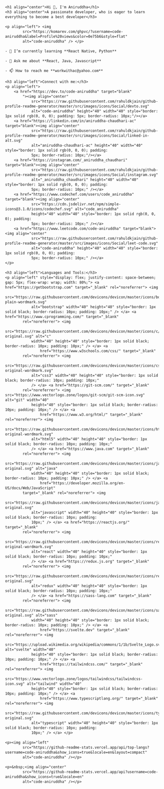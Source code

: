     <h1 align="center">Hi 👋, I'm Aniruddha</h1>
    <h3 align="center">A passionate developer, who is eager to learn everything to become a best developer</h3>

    <p align="left"> <img
            src="https://komarev.com/ghpvc/?username=code-aniruddha&label=Profile%20views&color=0e75b6&style=flat"
            alt="code-aniruddha" /> </p>

    - 🌱 I’m currently learning **React Native, Python**

    - 💬 Ask me about **React, Java, Javascript**

    - 📫 How to reach me **workwithac@yahoo.com**

    <h3 align="left">Connect with me:</h3>
    <p align="left">
        <a href="https://dev.to/code-aniruddha" target="blank"
            "><img align="center"
                src="https://raw.githubusercontent.com/rahuldkjain/github-profile-readme-generator/master/src/images/icons/Social/devto.svg"
                alt="code-aniruddha" height="40" width="40" style="border: 1px solid rgb(0, 0, 0); padding: 5px; border-radius: 10px;"/></a>
        <a href="https://linkedin.com/in/aniruddha-chaudhari-ac" target="blank"><img align="center"
                src="https://raw.githubusercontent.com/rahuldkjain/github-profile-readme-generator/master/src/images/icons/Social/linked-in-alt.svg"
                alt="aniruddha-chaudhari-ac" height="40" width="40" style="border: 1px solid rgb(0, 0, 0); padding:
                5px; border-radius: 10px;"/></a>
        <a href="https://instagram.com/_aniruddha_chaudhari" target="blank"><img align="center"
                src="https://raw.githubusercontent.com/rahuldkjain/github-profile-readme-generator/master/src/images/icons/Social/instagram.svg"
                alt="_aniruddha_chaudhari" height="40" width="40" style="border: 1px solid rgb(0, 0, 0); padding:
                5px; border-radius: 10px;" /></a>
        <a href="https://www.codechef.com/users/code_aniruddha" target="blank"><img align="center"
                src="https://cdn.jsdelivr.net/npm/simple-icons@3.1.0/icons/codechef.svg" alt="code_aniruddha"
                height="40" width="40" style="border: 1px solid rgb(0, 0, 0); padding:
                5px; border-radius: 10px;" /></a>
        <a href="https://www.leetcode.com/code-aniruddha" target="blank"><img align="center"
                src="https://raw.githubusercontent.com/rahuldkjain/github-profile-readme-generator/master/src/images/icons/Social/leet-code.svg"
                alt="code-aniruddha" height="40" width="40" style="border: 1px solid rgb(0, 0, 0); padding:
                5px; border-radius: 10px;" /></a>
    </p>

    <h3 align="left">Languages and Tools:</h3>
    <p align="left" style="display: flex; justify-content: space-between; gap: 5px; flex-wrap: wrap; width: 80%;"> <a href="https://getbootstrap.com" target="_blank" rel="noreferrer"> <img
                src="https://raw.githubusercontent.com/devicons/devicon/master/icons/bootstrap/bootstrap-plain-wordmark.svg"
                alt="bootstrap" width="40" height="40" style="border: 1px solid black; border-radius: 10px; padding: 10px;" /> </a> <a href="https://www.cprogramming.com/" target="_blank"
            rel="noreferrer"> <img
                src="https://raw.githubusercontent.com/devicons/devicon/master/icons/c/c-original.svg" alt="c"
                width="40" height="40" style="border: 1px solid black; border-radius: 10px; padding: 10px;" /> </a> <a
                    href="https://www.w3schools.com/css/" target="_blank"
            rel="noreferrer"> <img
                src="https://raw.githubusercontent.com/devicons/devicon/master/icons/css3/css3-original-wordmark.svg"
                alt="css3" width="40" height="40" style="border: 1px solid black; border-radius: 10px; padding: 10px;"
                /> </a> <a href="https://git-scm.com/" target="_blank"
            rel="noreferrer"> <img src="https://www.vectorlogo.zone/logos/git-scm/git-scm-icon.svg" alt="git" width="40"
                height="40" style="border: 1px solid black; border-radius: 10px; padding: 10px;" /> </a> <a
                    href="https://www.w3.org/html/" target="_blank" rel="noreferrer"> <img
                src="https://raw.githubusercontent.com/devicons/devicon/master/icons/html5/html5-original-wordmark.svg"
                alt="html5" width="40" height="40" style="border: 1px solid black; border-radius: 10px; padding: 10px;"
                /> </a> <a href="https://www.java.com" target="_blank"
            rel="noreferrer"> <img
                src="https://raw.githubusercontent.com/devicons/devicon/master/icons/java/java-original.svg" alt="java"
                width="40" height="40" style="border: 1px solid black; border-radius: 10px; padding: 10px;" /> </a> <a
                    href="https://developer.mozilla.org/en-US/docs/Web/JavaScript"
            target="_blank" rel="noreferrer"> <img
                src="https://raw.githubusercontent.com/devicons/devicon/master/icons/javascript/javascript-original.svg"
                alt="javascript" width="40" height="40" style="border: 1px solid black; border-radius: 10px; padding:
                10px;" /> </a> <a href="https://reactjs.org/" target="_blank"
            rel="noreferrer"> <img
                src="https://raw.githubusercontent.com/devicons/devicon/master/icons/react/react-original-wordmark.svg"
                alt="react" width="40" height="40" style="border: 1px solid black; border-radius: 10px; padding: 10px;"
                /> </a> <a href="https://redux.js.org" target="_blank"
            rel="noreferrer"> <img
                src="https://raw.githubusercontent.com/devicons/devicon/master/icons/redux/redux-original.svg"
                alt="redux" width="40" height="40" style="border: 1px solid black; border-radius: 10px; padding: 10px;"
                /> </a> <a href="https://sass-lang.com" target="_blank"
            rel="noreferrer"> <img
                src="https://raw.githubusercontent.com/devicons/devicon/master/icons/sass/sass-original.svg" alt="sass"
                width="40" height="40" style="border: 1px solid black; border-radius: 10px; padding: 10px;" /> </a> <a
                    href="https://svelte.dev" target="_blank" rel="noreferrer"> <img
                src="https://upload.wikimedia.org/wikipedia/commons/1/1b/Svelte_Logo.svg" alt="svelte" width="40"
                height="40" style="border: 1px solid black; border-radius: 10px; padding: 10px;" /> </a> <a
                    href="https://tailwindcss.com/" target="_blank" rel="noreferrer"> <img
                src="https://www.vectorlogo.zone/logos/tailwindcss/tailwindcss-icon.svg" alt="tailwind" width="40"
                height="40" style="border: 1px solid black; border-radius: 10px; padding: 10px;" /> </a> <a
                    href="https://www.typescriptlang.org/" target="_blank" rel="noreferrer"> <img
                src="https://raw.githubusercontent.com/devicons/devicon/master/icons/typescript/typescript-original.svg"
                alt="typescript" width="40" height="40" style="border: 1px solid black; border-radius: 10px; padding:
                10px;" /> </a> </p>

    <p><img align="left"
            src="https://github-readme-stats.vercel.app/api/top-langs?username=code-aniruddha&show_icons=true&locale=en&layout=compact"
            alt="code-aniruddha" /></p>

    <p>&nbsp;<img align="center"
            src="https://github-readme-stats.vercel.app/api?username=code-aniruddha&show_icons=true&locale=en"
            alt="code-aniruddha" /></p>
